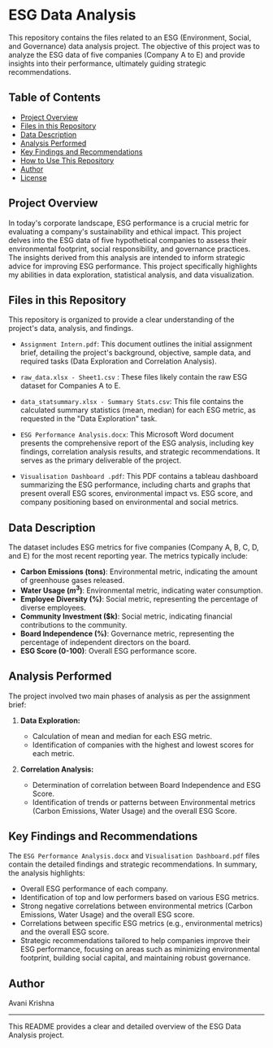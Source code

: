 # ESG Data Analysis 

This repository contains the files related to an ESG (Environment, Social, and Governance) data analysis project. The objective of this project was to analyze the ESG data of five companies (Company A to E) and provide insights into their performance, ultimately guiding strategic recommendations.

## Table of Contents

- [Project Overview](#project-overview)
- [Files in this Repository](#files-in-this-repository)
- [Data Description](#data-description)
- [Analysis Performed](#analysis-performed)
- [Key Findings and Recommendations](#key-findings-and-recommendations)
- [How to Use This Repository](#how-to-use-this-repository)
- [Author](#author)
- [License](#license)

## Project Overview

In today's corporate landscape, ESG performance is a crucial metric for evaluating a company's sustainability and ethical impact. This project delves into the ESG data of five hypothetical companies to assess their environmental footprint, social responsibility, and governance practices. The insights derived from this analysis are intended to inform strategic advice for improving ESG performance. This project specifically highlights my abilities in data exploration, statistical analysis, and data visualization.

## Files in this Repository

This repository is organized to provide a clear understanding of the project's data, analysis, and findings.

- `Assignment Intern.pdf`: This document outlines the initial assignment brief, detailing the project's background, objective, sample data, and required tasks (Data Exploration and Correlation Analysis).

- `raw_data.xlsx - Sheet1.csv` : These files likely contain the raw ESG dataset for Companies A to E. 
  
- `data_statsummary.xlsx - Summary Stats.csv`: This file contains the calculated summary statistics (mean, median) for each ESG metric, as requested in the "Data Exploration" task.

- `ESG Performance Analysis.docx`: This Microsoft Word document presents the comprehensive report of the ESG analysis, including key findings, correlation analysis results, and strategic recommendations. It serves as the primary deliverable of the project.

- `Visualisation Dashboard .pdf`: This PDF contains a tableau dashboard summarizing the ESG performance,  including charts and graphs that present overall ESG scores, environmental impact vs. ESG score, and company positioning based on environmental and social metrics.


## Data Description

The dataset includes ESG metrics for five companies (Company A, B, C, D, and E) for the most recent reporting year. The metrics typically include:

-   **Carbon Emissions (tons)**: Environmental metric, indicating the amount of greenhouse gases released.
-   **Water Usage ($m^{3}$)**: Environmental metric, indicating water consumption.
-   **Employee Diversity (%)**: Social metric, representing the percentage of diverse employees.
-   **Community Investment ($k)**: Social metric, indicating financial contributions to the community.
-   **Board Independence (%)**: Governance metric, representing the percentage of independent directors on the board.
-   **ESG Score (0-100)**: Overall ESG performance score.

## Analysis Performed

The project involved two main phases of analysis as per the assignment brief:

1.  **Data Exploration:**
    * Calculation of mean and median for each ESG metric.
    * Identification of companies with the highest and lowest scores for each metric.

2.  **Correlation Analysis:**
    * Determination of correlation between Board Independence and ESG Score.
    * Identification of trends or patterns between Environmental metrics (Carbon Emissions, Water Usage) and the overall ESG Score.

## Key Findings and Recommendations

The `ESG Performance Analysis.docx` and `Visualisation Dashboard.pdf` files contain the detailed findings and strategic recommendations. In summary, the analysis highlights:

* Overall ESG performance of each company.
* Identification of top and low performers based on various ESG metrics.
* Strong negative correlations between environmental metrics (Carbon Emissions, Water Usage) and the overall ESG score.
* Correlations between specific ESG metrics (e.g., environmental metrics) and the overall ESG score.
* Strategic recommendations tailored to help companies improve their ESG performance, focusing on areas such as minimizing environmental footprint, building social capital, and maintaining robust governance.


## Author
Avani Krishna

---
This README provides a clear and detailed overview of the ESG Data Analysis project.
